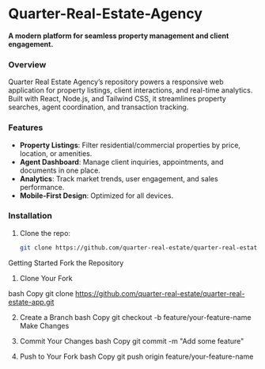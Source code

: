 # Quarter-Real-Estate-Agency
**A modern platform for seamless property management and client engagement.**  

### Overview  
Quarter Real Estate Agency’s repository powers a responsive web application for property listings, client interactions, and real-time analytics. Built with React, Node.js, and Tailwind CSS, it streamlines property searches, agent coordination, and transaction tracking.  

### Features  
- **Property Listings**: Filter residential/commercial properties by price, location, or amenities.  
- **Agent Dashboard**: Manage client inquiries, appointments, and documents in one place.  
- **Analytics**: Track market trends, user engagement, and sales performance.  
- **Mobile-First Design**: Optimized for all devices.  

### Installation  
1. Clone the repo:  
   ```bash  
   git clone https://github.com/quarter-real-estate/quarter-real-estate-app.git    


Getting Started
Fork the Repository

1. Clone Your Fork

bash
Copy
git clone https://github.com/quarter-real-estate/quarter-real-estate-app.git
 
2. Create a Branch
bash
Copy
git checkout -b feature/your-feature-name
Make Changes

3. Commit Your Changes
bash
Copy
git commit -m "Add some feature"

4. Push to Your Fork
bash
Copy
git push origin feature/your-feature-name

